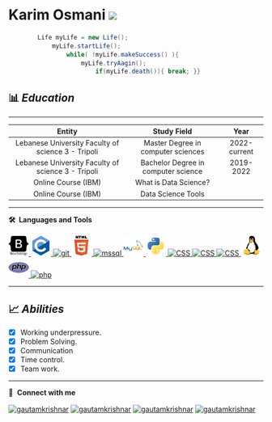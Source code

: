 # **Karim Osmani** <a href="https://www.gautamkrishnar.com/"><img src="https://media.giphy.com/media/hvRJCLFzcasrR4ia7z/giphy.gif" width="5%"></a>


```java
        Life myLife = new Life();
            myLife.startLife();
                while( !myLife.makeSuccess() ){
                    myLife.tryAagin();
                        if(myLife.death()){ break; }}
```

## 📊 ***Education***
---

| Entity | Study Field | Year |
|:---------:|:-------------:|:-----:|
| Lebanese University Faculty of science 3 - Tripoli| Master Degree in computer sciences | 2022-current |
| Lebanese University Faculty of science 3 - Tripoli| Bachelor Degree in computer science | 2019-2022 |Course |  
| Online Course (IBM) | What is Data Science?  |  
| Online Course (IBM)| Data Science Tools |  

---


  <summary><b>🛠️&nbsp;&nbsp;Languages&nbsp;and&nbsp;Tools</b></summary>
  <br/>
  <a href="https://getbootstrap.com" target="_blank"> <img src="https://raw.githubusercontent.com/devicons/devicon/master/icons/bootstrap/bootstrap-plain-wordmark.svg" alt="bootstrap" width="40" height="40"/> </a> <a href="https://www.cprogramming.com/" target="_blank"> <img src="https://raw.githubusercontent.com/devicons/devicon/master/icons/c/c-original.svg" alt="c" width="40" height="40"/> </a>  <a href="https://git-scm.com/" target="_blank"> <img src="https://www.vectorlogo.zone/logos/git-scm/git-scm-icon.svg" alt="git" width="40" height="40"/> </a>  <a href="https://www.w3.org/html/" target="_blank"> <img src="https://raw.githubusercontent.com/devicons/devicon/master/icons/html5/html5-original-wordmark.svg" alt="html5" width="40" height="40"/> </a>  <a href="https://www.microsoft.com/en-us/sql-server" target="_blank"> <img src="https://www.svgrepo.com/show/303229/microsoft-sql-server-logo.svg" alt="mssql" width="40" height="40"/> </a> <a href="https://www.mysql.com/" target="_blank"> <img src="https://raw.githubusercontent.com/devicons/devicon/master/icons/mysql/mysql-original-wordmark.svg" alt="mysql" width="40" height="40"/> </a> <a href="https://www.python.org" target="_blank"> <img src="https://raw.githubusercontent.com/devicons/devicon/master/icons/python/python-original.svg" alt="python" width="40" height="40"/> </a>  
  <a href="https://www.w3schools.com/css/default.asp"> <img src="https://www.vectorlogo.zone/logos/w3_css/w3_css-icon.svg" alt="CSS" width="40" height="40"/> </a>
   <a href="https://developer.android.com/studio?gclid=Cj0KCQjwyLGjBhDKARIsAFRNgW93M6rc875TdT4CtyyRUSfY2LVjXdEBgB1gQVr9XlcQ_NAKHutpUsQaAv3rEALw_wcB&gclsrc=aw.ds"> <img src="https://www.vectorlogo.zone/logos/android/android-tile.svg" alt="CSS" width="40" height="40"/> </a>
<a href="https://www.w3schools.com/java/default.asp"> <img src="https://www.vectorlogo.zone/logos/java/java-vertical.svg" alt="CSS" width="40" height="40"/> </a>
<a href="https://www.linux.org/" target="_blank"> <img src="https://raw.githubusercontent.com/devicons/devicon/master/icons/linux/linux-original.svg" alt="linux" width="40" height="40"/> </a>
 <a href="https://www.php.net" target="_blank"> <img src="https://raw.githubusercontent.com/devicons/devicon/master/icons/php/php-original.svg" alt="php" width="40" height="40"/> </a>
 <a href="https://www.oracle.com/" target="_blank"> <img src="https://www.vectorlogo.zone/logos/oracle/oracle-ar21.svg" alt="php" width="40" height="40"/> </a>

---

## 📈 ***Abilities***


- [x] Working underpressure.
- [x] Problem Solving.
- [x] Communication
- [x] Time control.
- [x] Team work.
---
🔗 &nbsp;**Connect with me**
<p align="left">
<a href="https://www.facebook.com/rimetkarim.osmani?mibextid=LQQJ4d" target="blank"><img align="center" src="https://raw.githubusercontent.com/rahuldkjain/github-profile-readme-generator/master/src/images/icons/Social/facebook.svg" alt="gautamkrishnar" height="30" width="40" /></a>
<a href="https://www.linkedin.com/in/karim-osmani" target="blank"><img align="center" src="https://raw.githubusercontent.com/rahuldkjain/github-profile-readme-generator/master/src/images/icons/Social/linked-in-alt.svg" alt="gautamkrishnar" height="30" width="40" /></a>
<a href="https://instagram.com/kareemosmani?igshid=OGQ5ZDc2ODk2ZA=="target="blank"><img align="center" src="https://raw.githubusercontent.com/rahuldkjain/github-profile-readme-generator/master/src/images/icons/Social/instagram.svg" alt="gautamkrishnar" height="30" width="40" /></a>
<a href="https://wa.me/+96170260783"target="blank"><img align="center" src="https://raw.githubusercontent.com/rahuldkjain/github-profile-readme-generator/master/src/images/icons/Social/whatsapp.svg" alt="gautamkrishnar" height="30" width="40" /></a>
